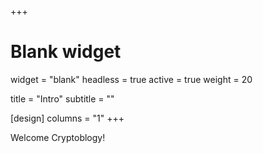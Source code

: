 +++
# Blank widget

widget = "blank"
headless = true
active = true
weight = 20

title = "Intro"
subtitle = ""

[design]
  columns = "1"
+++

Welcome Cryptoblogy!